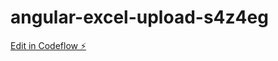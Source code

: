 # angular-excel-upload-s4z4eg

[Edit in Codeflow ⚡️](https://stackblitz.com/~/github.com/yuga-webbo/angular-excel-upload-s4z4eg)